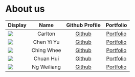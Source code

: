 # About us

Display |  Name   |             Github Profile              | Portfolio 
--------|:-------:|:---------------------------------------:|:---------:
![](https://via.placeholder.com/100.png?text=Photo) | Carlton | [Github](https://github.com/Carlton369) | [Portfolio](./team/Carlton369.md)
![](https://via.placeholder.com/100.png?text=Photo) | Chen Yi Yu |  [Github](https://github.com/J030104)   | [Portfolio](./team/j030104.md)
![](https://via.placeholder.com/100.png?text=Photo) | Ching Whee | [Github](https://github.com/ChingWhee)  | [Portfolio](./team/chingwhee.md)
![](https://via.placeholder.com/100.png?text=Photo) | Chuan Hui | [Github](https://github.com/chuanhuiw)  | [Portfolio](./team/chuanhuiw.md)
![](https://via.placeholder.com/100.png?text=Photo) | Ng Weiliang |[Github](https://github.com/weiliangng)  | [Portfolio](./team/weiliangng.md)
